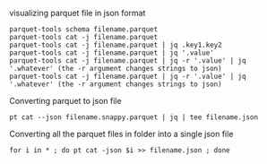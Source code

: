visualizing parquet file in json format
```
parquet-tools schema filename.parquet
parquet-tools cat -j filename.parquet
parquet-tools cat -j filename.parquet | jq .key1.key2
parquet-tools cat -j filename.parquet | jq '.value'
parquet-tools cat -j filename.parquet | jq -r '.value' | jq '.whatever' (the -r argument changes strings to json)
parquet-tools cat -j filename.parquet | jq -r '.value' | jq '.whatever' (the -r argument changes strings to json)
```
Converting parquet to json file
```
pt cat --json filename.snappy.parquet | jq | tee filename.json
```
Converting all the parquet files in folder into a single json file
```
for i in * ; do pt cat -json $i >> filename.json ; done
```
